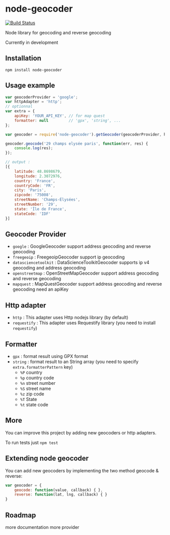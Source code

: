 # node-geocoder

[![Build Status](https://travis-ci.org/nchaulet/node-geocoder.png?branch=master)](https://travis-ci.org/nchaulet/node-geocoder)

Node library for geocoding and reverse geocoding

Currently in development

## Installation

    npm install node-geocoder

## Usage example

```javascript
var geocoderProvider = 'google';
var httpAdapter = 'http';
// optionnal
var extra = {
    apiKey: 'YOUR_API_KEY', // for map quest
    formatter: null         // 'gpx', 'string', ...
};

var geocoder = require('node-geocoder').getGeocoder(geocoderProvider, httpAdapter, extra);

geocoder.geocode('29 champs elysée paris', function(err, res) {
    console.log(res);
});

// output :
[{
    latitude: 48.8698679,
    longitude: 2.3072976,
    country: 'France',
    countryCode: 'FR',
    city: 'Paris',
    zipcode: '75008',
    streetName: 'Champs-Élysées',
    streetNumber: '29',
    state: 'Île de France',
    stateCode: 'IDF'
}]
```

## Geocoder Provider

* `google` : GoogleGeocoder support address geocoding and reverse geocoding
* `freegeoip` : FreegeoipGeocoder support ip geocoding
* `datasciencetoolkit` : DataScienceToolkitGeocoder supports ip v4 geocoding and address geocoding
* `openstreetmap` : OpenStreetMapGeocoder support address geocoding and reverse geocoding
* `mapquest` : MapQuestGeocoder support address geocoding and reverse geocoding need an apiKey

## Http adapter

* `http`       : This adapter uses Http nodejs library (by default)
* `requestify` : This adapter uses Requestify library (you need to install `requestify`)

## Formatter

* `gpx`    : format result using GPX format
* `string` : format result to an String array (you need to specify `extra.formatterPattern` key)
    * `%P` country
    * `%p` country code
    * `%n` street number
    * `%S` street name
    * `%z` zip code
    * `%T` State
    * `%t` state code


## More

You can improve this project by adding new geocoders or http adapters.

To run tests just `npm test`

## Extending node geocoder

You can add new geocoders by implementing the two method geocode & reverse:

```javascript
var geocoder = {
    geocode: function(value, callback) { },
    reverse: function(lat, lng, callback) { }
}
```

## Roadmap

more documentation
more provider
